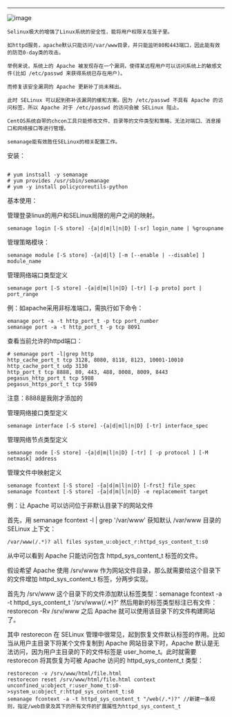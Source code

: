 <!--
author: ak_47_o
head: https://os4u.info/blog/img/sun.png
date: 2017-05-09
title: Selinux管理工具semanage 
tags: Security
images: https://os4u.info/blog/img/sun.png
category: Linux
status: publish
summary: Selinux极大的增强了Linux系统的安全性，能将用户权限关在笼子里。
-->

---
![image](https://os4u.info/blog/linux/images/nature.jpg)

```
Selinux极大的增强了Linux系统的安全性，能将用户权限关在笼子里。

如httpd服务，apache默认只能访问/var/www目录，并只能监听80和443端口，因此能有效的防范0-day类的攻击。

举例来说，系统上的 Apache 被发现存在一个漏洞，使得某远程用户可以访问系统上的敏感文件(比如 /etc/passwd 来获得系统已存在用户)。

而修复该安全漏洞的 Apache 更新补丁尚未释出。

此时 SELinux 可以起到弥补该漏洞的缓和方案。因为 /etc/passwd 不具有 Apache 的访问标签，所以 Apache 对于 /etc/passwd 的访问会被 SELinux 阻止。

CentOS系统自带的chcon工具只能修改文件、目录等的文件类型和策略，无法对端口、消息接口和网络接口等进行管理。

semanage能有效胜任SELinux的相关配置工作。
```

安装：
```

# yum instsall -y semanage
# yum provides /usr/sbin/semanage
# yum -y install policycoreutils-python

```
基本使用：

管理登录linux的用户和SELinux局限的用户之间的映射。

```
semanage login [-S store] -{a|d|m|l|n|D} [-sr] login_name | %groupname
```
管理策略模块：
```
semanage module [-S store] -{a|d|l} [-m [--enable | --disable] ] module_name
```
管理网络端口类型定义
```
semanage port [-S store] -{a|d|m|l|n|D} [-tr] [-p proto] port | port_range
```
例：如apache采用非标准端口，需执行如下命令：
```
emanage port -a -t http_port_t -p tcp port_number
semanage port -a -t http_port_t -p tcp 8091
```
查看当前允许的httpd端口：
```
# semanage port -l|grep http
http_cache_port_t tcp 3128, 8080, 8118, 8123, 10001-10010
http_cache_port_t udp 3130
http_port_t tcp 8888, 80, 443, 488, 8008, 8009, 8443
pegasus_http_port_t tcp 5988
pegasus_https_port_t tcp 5989
```
注意：8888是我刚才添加的

管理网络接口类型定义
```
semanage interface [-S store] -{a|d|m|l|n|D} [-tr] interface_spec
```
管理网络节点类型定义
```
semanage node [-S store] -{a|d|m|l|n|D} [-tr] [ -p protocol ] [-M netmask] address
```
管理文件中映射定义
```
semanage fcontext [-S store] -{a|d|m|l|n|D} [-frst] file_spec
semanage fcontext [-S store] -{a|d|m|l|n|D} -e replacement target
```
例：让 Apache 可以访问位于非默认目录下的网站文件

首先，用 semanage fcontext -l | grep '/var/www' 获知默认 /var/www 目录的 SELinux 上下文：
```
/var/www(/.*)? all files system_u:object_r:httpd_sys_content_t:s0
```
从中可以看到 Apache 只能访问包含 httpd_sys_content_t 标签的文件。

假设希望 Apache 使用 /srv/www 作为网站文件目录，那么就需要给这个目录下的文件增加 httpd_sys_content_t 标签，分两步实现。

首先为 /srv/www 这个目录下的文件添加默认标签类型：semanage fcontext -a -t httpd_sys_content_t '/srv/www(/.*)?' 然后用新的标签类型标注已有文件：restorecon -Rv /srv/www 之后 Apache 就可以使用该目录下的文件构建网站了。

其中 restorecon 在 SELinux 管理中很常见，起到恢复文件默认标签的作用。比如当从用户主目录下将某个文件复制到 Apache 网站目录下时，Apache 默认是无法访问，因为用户主目录的下的文件标签是 user_home_t。此时就需要 restorecon 将其恢复为可被 Apache 访问的 httpd_sys_content_t 类型：
```
restorecon -v /srv/www/html/file.html
restorecon reset /srv/www/html/file.html context unconfined_u:object_r:user_home_t:s0->system_u:object_r:httpd_sys_content_t:s0
semanage fcontext -a -t httpd_sys_content_t "/web(/.*)?" //新建一条规则，指定/web目录及其下的所有文件的扩展属性为httpd_sys_content_t
```
